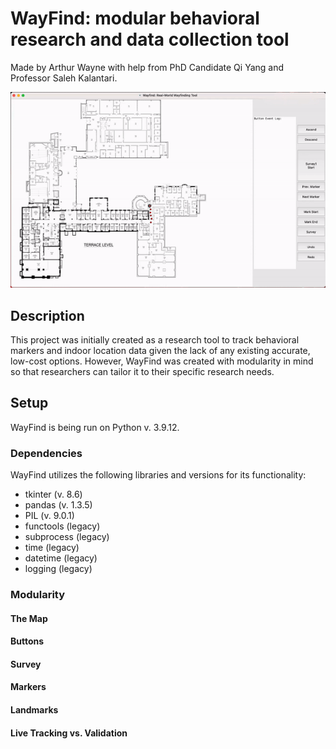 # WayFind: modular behavioral research and data collection tool
Made by Arthur Wayne with help from PhD Candidate Qi Yang and Professor Saleh Kalantari. 

![alt text](https://github.com/CornellDAIL/WayFind/blob/main/images/sample.gif)

## Description
This project was initially created as a research tool to track behavioral markers and indoor location data given the lack of any existing accurate, low-cost options. However, WayFind was created with modularity in mind so that researchers can tailor it to their specific research needs.

## Setup
WayFind is being run on Python v. 3.9.12.

### Dependencies
WayFind utilizes the following libraries and versions for its functionality:
- tkinter (v. 8.6)
- pandas (v. 1.3.5)
- PIL (v. 9.0.1)
- functools (legacy)
- subprocess (legacy)
- time (legacy)
- datetime (legacy)
- logging (legacy)

### Modularity

#### The Map

#### Buttons

#### Survey

#### Markers

#### Landmarks

#### Live Tracking vs. Validation

